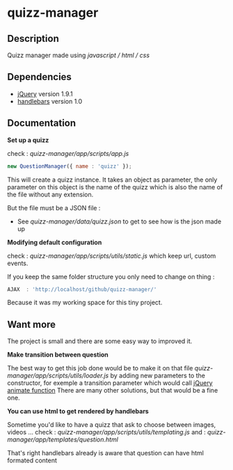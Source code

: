 quizz-manager
============

Description
---------------------

Quizz manager made using *javascript / html / css*


Dependencies
---------------------

+ [jQuery](http://jquery.com/) version 1.9.1
+ [handlebars](http://handlebarsjs.com/) version 1.0


Documentation
---------------------

__Set up a quizz__

check : *quizz-manager/app/scripts/app.js*

```javascript
new QuestionManager({ name : 'quizz' });
```

This will create a quizz instance.
It takes an object as parameter, the only parameter on this object is the name of the quizz which is also the name of the file without any extension.

But the file must be a JSON file :
+ See *quizz-manager/data/quizz.json* to get to see how is the json made up


__Modifying default configuration__

check : *quizz-manager/app/scripts/utils/static.js* which keep url, custom events.

If you keep the same folder structure you only need to change on thing :

```javascript
AJAX  : 'http://localhost/github/quizz-manager/'
```

Because it was my working space for this tiny project.


Want more
---------------------

The project is small and there are some easy way to improved it.

__Make transition between question__

The best way to get this job done would be to make it on that file *quizz-manager/app/scripts/utils/loader.js*
by adding new parameters to the constructor, for exemple a transition parameter which would call [jQuery animate function](http://api.jquery.com/animate/)
There are many other solutions, but that would be a fine one.

__You can use html to get rendered by handlebars__

Sometime you'd like to have a quizz that ask to choose between images, videos ...
check : *quizz-manager/app/scripts/utils/templating.js*
and : *quizz-manager/app/templates/question.html*

That's right handlebars already is aware that question can have html formated content
